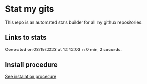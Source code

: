 # Stat my gits

This repo is an automated stats builder for all my github repositories.

## Links to stats


Generated on 08/15/2023 at 12:42:03 in 0 min, 2 seconds.

## Install procedure

[See instalation procedure](./src/install.md)

